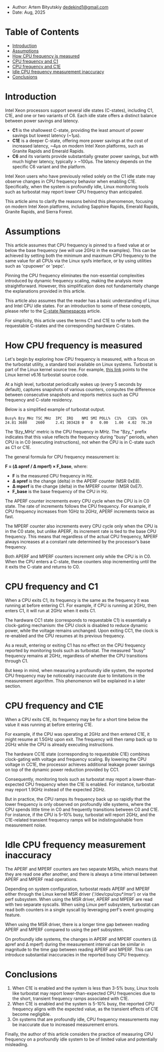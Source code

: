 <!--
-*- coding: utf-8 -*-
vim: ts=4 sw=4 tw=100 et ai si

# Copyright (C) 2024-2025 Intel Corporation
# SPDX-License-Identifier: BSD-3-Clause

Author: Artem Bityutskiy <artem.bityutskiy@linux.intel.com>
-->

* Author: Artem Bityutskiy <dedekind1@gmail.com>
* Date: Aug, 2025

# Table of Contents

- [Introduction](#introduction)
- [Assumptions](#assumptions)
- [How CPU frequency is measured](#how-cpu-frequency-is-measured)
- [CPU frequency and C1](#cpu-frequency-and-c1)
- [CPU frequency and C1E](#cpu-frequency-and-c1e)
- [Idle CPU frequency measurement inaccuracy](#idle-cpu-frequency-measurement-inaccuracy)
- [Conclusions](#conclusions)

# Introduction

Intel Xeon processors support several idle states (C-states), including C1, C1E, and one or
two variants of C6. Each idle state offers a distinct balance between power savings and latency.

* **C1** is the shallowest C-state, providing the least amount of power savings but lowest latency
  (~1μs).
* **C1E** is a deeper C-state, offering more power savings at the cost of increased latency, ~4μs
  on modern Intel Xeon platforms, such as Granite Rapids and Emerald Rapids.
* **C6** and its variants provide substantially greater power savings, but with much higher latency,
  typically > ~100μs. The latency depends on the specific C6 variant and the platform.

Intel Xeon users who have previously relied solely on the C1 idle state may observe changes in CPU
frequency behavior when enabling C1E. Specifically, when the system is profoundly idle,
Linux monitoring tools such as turbostat may report lower CPU frequency than anticipated.

This article aims to clarify the reasons behind this phenomenon, focusing on modern Intel Xeon
platforms, including Sapphire Rapids, Emerald Rapids, Granite Rapids, and Sierra Forest.

# Assumptions

This article assumes that CPU frequency is pinned to a fixed value at or below the base frequency
(we will use 2GHz in the examples). This can be achieved by setting both the minimum and maximum CPU
frequency to the same value for all CPUs via the Linux sysfs interface, or by using utilities such
as 'cpupower' or 'pepc'.

Pinning the CPU frequency eliminates the non-essential complexities introduced by dynamic frequency
scaling, making the analysis more straightforward. However, this simplification does not
fundamentally change the explanations provided in this article.

This article also assumes that the reader has a basic understanding of Linux and Intel CPU idle
states. For an introduction to some of these concepts, please refer to the
[C-state Namespaces](https://github.com/intel/pepc/blob/main/docs/misc-cstate-namespaces.md)
article.

For simplicity, this article uses the terms C1 and C1E to refer to both the requestable C-states
and the corresponding hardware C-states.

# How CPU frequency is measured

Let's begin by exploring how CPU frequency is measured, with a focus on the turbostat utility,
a standard tool available on Linux systems. Turbostat is part of the Linux kernel source tree.
For example, [this link](https://github.com/torvalds/linux/tree/v6.16/tools/power/x86/turbostat)
points to the Linux kernel v6.16 turbostat source code.

At a high level, turbostat periodically wakes up (every 5 seconds by default), captures snapshots of
various counters, computes the difference between consecutive snapshots and reports metrics such as
CPU frequency and C-state residency.

Below is a simplified example of turbostat output.

```
Busy% Bzy_MHz TSC_MHz  IPC  IRQ    NMI SMI POLL%  C1%   C1E%  C6%
24.81 3680    2600     2.41 303428 0   0   0.00   1.00  4.02  70.20
```

The 'Bzy_MHz' metric is the CPU frequency in MHz. The "Bzy_" prefix indicates that this value
reflects the frequency during "busy" periods, when CPU is in C0 (executing instructions), not when
the CPU is in C-state such as C1 or C1E.

The general formula for CPU frequency measurement is:

**F = (Δ apref / Δ mperf) × F_base**, where:

- **F** is the measured CPU frequency in Hz.
- **Δ apref** is the change (delta) in the APERF counter (MSR 0xE8).
- **Δ mperf** is the change (delta) in the MPERF counter (MSR 0xE7).
- **F_base** is the base frequency of the CPU in Hz.

The APERF counter increments every CPU cycle when the CPU is in C0 state. The rate of increments
follows the CPU frequency. For example, if CPU frequency increases from 1GHz to 2GHz, APERF
increments twice as fast.

The MPERF counter also increments every CPU cycle only when the CPU is in the C0 state, but unlike
APERF, its increment rate is tied to the base CPU frequency. This means that regardless of the
actual CPU frequency, MPERF always increases at a constant rate determined by the processor’s base
frequency.

Both APERF and MPERF counters increment only while the CPU is in C0. When the CPU enters a C-state,
these counters stop incrementing until the it exits the C-state and returns to C0.

# CPU frequency and C1

When a CPU exits C1, its frequency is the same as the frequency it was running at before entering
C1. For example, if CPU is running at 2GHz, then enters C1, it will run at 2GHz when it exits C1.

The hardware CC1 state (corresponds to requestable C1) is essentially a clock-gating mechanism: the
CPU clock is disabled to reduce dynamic power, while the voltage remains unchanged. Upon exiting
CC1, the clock is re-enabled and the CPU resumes at its previous frequency.

As a result, entering or exiting C1 has no effect on the CPU frequency reported by monitoring tools
such as turbostat. The measured "busy" frequency remains at 2GHz, regardless of whether the CPU
transitions through C1.

But keep in mind, when measuring a profoundly idle system, the reported CPU frequency may be
noticeably inaccurate due to limitations in the measurement algorithm. This phenomenon will be
explained in a later section.

# CPU frequency and C1E

When a CPU exits C1E, its frequency may be for a short time below the value it was running at before
entering C1E.

For example, if the CPU was operating at 2GHz and then entered C1E, it might resume at 1.5GHz upon
exit. The frequency will then ramp back up to 2GHz while the CPU is already executing instructions.

The hardware CC1E state (corresponding to requestable C1E) combines clock-gating with voltage
and frequency scaling. By lowering the CPU voltage in CC1E, the processor achieves additional
leakage power savings on top of the dynamic power reduction provided by CC1.

Consequently, monitoring tools such as turbostat may report a lower-than-expected CPU frequency when
the C1E is enabled. For instance, turbostat may report 1.9GHz instead of the expected 2GHz.

But in practice, the CPU ramps its frequency back up so rapidly that the lower frequency is only
observed on profoundly idle systems, where the CPU spends little time in C0 and frequently
transitions between C0 and C1E. For instance, if the CPU is 5–10% busy, turbostat will report
2GHz, and the C1E-related transient frequency ramps will be indistinguishable from measurement
noise.

# Idle CPU frequency measurement inaccuracy

The APERF and MPERF counters are two separate MSRs, which means that they are read one after
another, and there is always a time interval between APERF and MPERF read operations.

Depending on system configuration, turbostat reads APERF and MPERF either through the Linux kernel
MSR driver ('/dev/cpu/cpu*/msr') or via the perf subsystem. When using the MSR driver, APERF and
MPERF are read with two separate syscalls. When using Linux perf subsystem, turbostat can read both
counters in a single syscall by leveraging perf's event grouping feature.

When using the MSR driver, there is a longer time gap between reading APERF and MPERF compared to
using the perf subsystem.

On profoundly idle systems, the changes in APERF and MPERF counters (Δ apref and Δ mperf) during the
measurement interval can be similar in magnitude to the time gap between reading APERF and MPERF.
This can introduce substantial inaccuracies in the reported busy CPU frequency.

# Conclusions

1. When C1E is enabled and the system is less than 3-5% busy, Linux tools like turbostat may report
   lower-than-expected CPU frequencies due to the short, transient frequency ramps associated with
   C1E.
1. When C1E is enabled and the system is 5-10% busy, the reported CPU frequency aligns with the
   expected value, as the transient effects of C1E become negligible.
1. On systems that are profoundly idle, CPU frequency measurements may be inaccurate due to
   increased measurement errors.

Finally, the author of this article considers the practice of measuring CPU frequency on a
profoundly idle system to be of limited value and potentially misleading.
